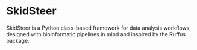 # SkidSteer
SkidSteer is a Python class-based framework for data analysis workflows, designed with bioinformatic pipelines in mind and inspired by the Ruffus package. 
